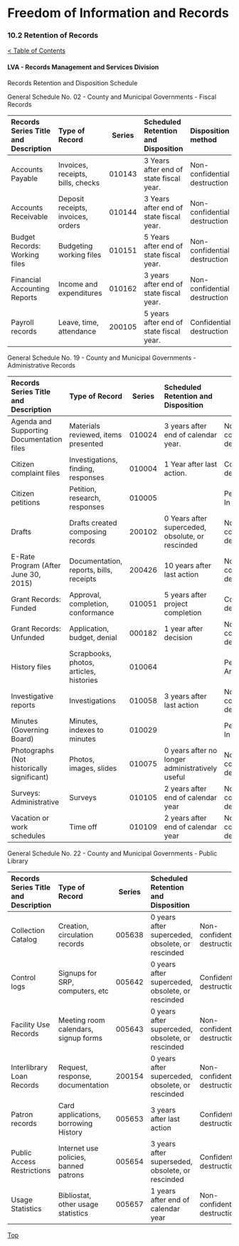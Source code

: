 [0]: ../README.md
[10.3]: retention-of-records.md

# Freedom of Information and Records
### 10.2 Retention of Records
[< Table of Contents][0]

#### LVA - Records Management and Services Division

Records Retention and Disposition Schedule

General Schedule No. 02 - County and Municipal Governments - Fiscal Records

|	Records Series Title and Description					|	Type of Record							|	Series			|	Scheduled Retention and Disposition												 	|	Disposition method						|
|:--------------------------------------------------------- |:----------------------------------------- |:-----------------:|:------------------------------------------------------------------------------------- |:----------------------------------------- |
|	Accounts Payable										|	Invoices, receipts, bills, checks       |	010143			|	3 Years after end of state fiscal year.    											|	Non-confidential destruction			|
|	Accounts Receivable										|	Deposit receipts, invoices, orders		|	010144			|	3 Years after end of state fiscal year.												|	Non-confidential destruction            |
|	Budget Records: Working files 							|	Budgeting working files 				|	010151			|	5 Years after end of state fiscal year.												|	Non-confidential destruction			|
|	Financial Accounting Reports							|	Income and expenditures					|	010162			|	3 years after end of state fiscal year.												|	Non-confidential destruction			|
|	Payroll records 										|	Leave, time, attendance					|	200105			|	5 years after end of state fiscal year.												|	Confidential destruction				|


General Schedule No. 19 - County and Municipal Governments - Administrative Records

|	Records Series Title and Description					|	Type of Record							|	Series			|	Scheduled Retention and Disposition												 	|											|
|:--------------------------------------------------------- |:----------------------------------------- |:-----------------:|:------------------------------------------------------------------------------------- |:----------------------------------------- |
|	Agenda and Supporting Documentation files 				|	Materials reviewed, items presented		|	010024			|	3 years after end of calendar year.													|	Non-confidential destruction			|
|	Citizen complaint files 								|	Investigations, finding, responses		|	010004			|	1 Year after last action.															|	Confidential destruction				|
|	Citizen petitions										|	Petition, research, responses			|	010005			|																						|	Permanent, In Agency 					|
|	Drafts													|	Drafts created composing records 		|	200102			|	0 Years after superceded, obsolute, or rescinded									|	Non-confidential destruction			|
|	E-Rate Program (After June 30, 2015)					|	Documentation, reports, bills, receipts	|	200426			|	10 years after last action 															|	Non-confidential destruction			|
|	Grant Records: Funded									|	Approval, completion, conformance		|	010051			|	5 years after project completion													|	Confidential destruction				|
|	Grant Records: Unfunded									|	Application, budget, denial 			|	000182			|	1 year after decision																|	Non-confidential destruction			|
|	History files 			 								|	Scrapbooks, photos, articles, histories	|	010064			| 																						|	Permanent, Archives						|
|	Investigative reports 									|	Investigations							|	010058			|	3 years after last action 															|	Non-confidential destruction			|
|	Minutes (Governing Board)								|	Minutes, indexes to minutes 			|	010029			|																						|	Permanent, In Agency					|
|	Photographs (Not historically significant)				|	Photos, images, slides					|	010075			|	0 years after no longer administratively useful										|	Non-confidential destruction			|
|	Surveys: Administrative 								|	Surveys									|	010105			|	2 years after end of calendar year 													|	Non-confidential destruction			|
|	Vacation or work schedules								|	Time off 								|	010109			|	2 years after end of calendar year 													|	Non-confidential destruction 			|


General Schedule No. 22 - County and Municipal Governments - Public Library

|	Records Series Title and Description					|	Type of Record							|	Series			|	Scheduled Retention and Disposition												 	|											|
|:--------------------------------------------------------- |:----------------------------------------- |:-----------------:|:------------------------------------------------------------------------------------- |:----------------------------------------- |
|	Collection Catalog 										|	Creation, circulation records 			|	005638			|	0 years after superceded, obsolete, or rescinded									|	Non-confidential destruction			|
|	Control logs											|	Signups for SRP, computers, etc			|	005642			|	0 years after superceded, obsolete, or rescinded									|	Confidential destruction				|
|	Facility Use Records 									|	Meeting room calendars, signup forms	|	005643			|	0 years after superceded, obsolete, or rescinded									|	Non-confidential destruction			|
|	Interlibrary Loan Records 								|	Request, response, documentation 		|	200154			|	0 years after superceded, obsolete, or rescinded									|	Non-confidential destruction			|
|	Patron records 											|	Card applications, borrowing History 	|	005653			|	3 years after last action 															|	Confidential destruction				|
|	Public Access Restrictions								|	Internet use policies, banned patrons 	|	005654			|	3 years after superseded, obsolete, or rescinded 									|	Confidential destruction				|
|	Usage Statistics										|	Bibliostat, other usage statistics 		|	005657			|	1 years after end of calendar year 													|	Non-confidential destruction			|


[Top][10.3]
